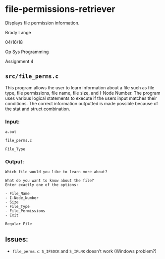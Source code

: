 # file-permissions-retriever
Displays file permission information.

Brady Lange

04/16/18

Op Sys Programming

Assignment 4

## `src/file_perms.c`
This program allows the user to learn information about a file such as file type, file permissions, file name,
file size, and I-Node Number. The program uses various logical statements to execute if the users input
matches their conditions. The correct information outputted is made possible because of the stat and struct 
combination. 

### Input:

`a.out`

`file_perms.c`

`File_Type`

### Output:

`Which file would you like to learn more about?`

```
What do you want to know about the file?
Enter exactly one of the options:

- File_Name
- I-Node_Number
- Size
- File_Type
- File_Permissions
- Exit
```

`Regular File`

## Issues:
- `file_perms.c`: `S_IFSOCK` and `S_IFLNK` doesn't work (Windows problem?)